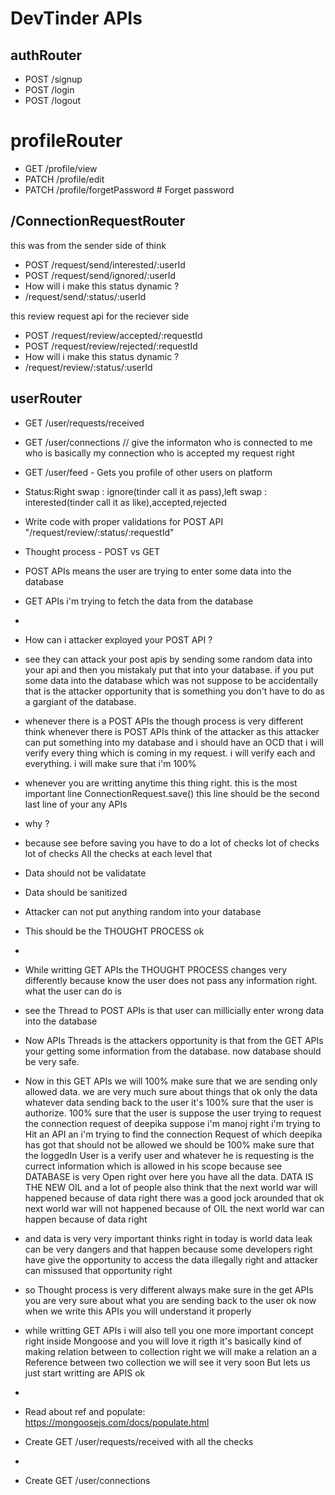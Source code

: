 # DevTinder APIs

## authRouter
- POST /signup
- POST /login
- POST /logout

# profileRouter
- GET /profile/view
- PATCH /profile/edit
- PATCH /profile/forgetPassword # Forget password

## /ConnectionRequestRouter
this was from the sender side of think
- POST /request/send/interested/:userId
- POST /request/send/ignored/:userId
- How will i make this status dynamic ?
- /request/send/:status/:userId

this review request api for the reciever side
- POST /request/review/accepted/:requestId
- POST /request/review/rejected/:requestId
- How will i make this status dynamic ?
- /request/review/:status/:userId

## userRouter
- GET /user/requests/received
- GET /user/connections // give the informaton who is connected to me who is basically my connection who is accepted my request right
- GET /user/feed - Gets you profile of other users on platform

- Status:Right swap : ignore(tinder call it as pass),left swap : interested(tinder call it as like),accepted,rejected

- Write code with proper validations for POST API "/request/review/:status/:requestId"
- Thought process - POST vs GET
- POST APIs means the user are trying to enter some data into the database 
- GET APIs i'm trying to fetch the data from the database 
- 
- How can i attacker exployed your POST API ?
- see they can attack your post apis by sending some random data into your api and then you mistakaly put that into your database. if you put some data into the database which was not suppose to be accidentally that is the attacker opportunity that is something you don't have to do as a gargiant of the database.
- whenever there is a POST APIs the though process is very different think whenever there is POST APIs think of the attacker as this attacker can put something into my database and i should have an OCD that i will verify every thing which is coming in my request. i will verify each and everything. i will make sure that i'm 100% 
- whenever you are writting anytime this thing right. this is the most important line ConnectionRequest.save() this line should be the second last line of your any APIs
- why ?
- because see before saving you have to do a lot of checks lot of checks lot of checks All the checks at each level that 
- Data should not be validatate 
- Data should be sanitized
- Attacker can not put anything random into your database
- This should be the THOUGHT PROCESS ok
- 
- While writting GET APIs the THOUGHT PROCESS changes very differently because know the user does not pass any information right. what the user can do is 
- see the Thread to POST APIs is that user can millicially enter wrong data into the database
- Now APIs Threads is the attackers opportunity is that from the GET APIs your getting some information from the database. now database should be very safe.
- Now in this GET APIs we will 100% make sure that we are sending only allowed data. we are very much sure about things that ok only the data whatever data sending back to the user it's 100% sure that the user is authorize. 100% sure that the user is suppose the user trying to request the connection request of deepika suppose i'm manoj right i'm trying to Hit an API an i'm trying to find the  connection Request of which deepika has got that should not be allowed we should be 100% make sure that the loggedIn User is a verify user and whatever he is requesting is the currect information which is allowed in his scope because see DATABASE is very Open right over here you have all the data. DATA IS THE NEW OIL and a lot of people also think that the next world war will happened because of data right there was a good jock arounded that ok next world war will not happened because of OIL the next world war can happen because of data right
- and data is very very important thinks right in today is world data leak can be very dangers and that happen because some developers right have give the opportunity to access the data illegally right and attacker can missused that opportunity right
- so Thought process is very different always make sure in the get APIs you are very sure about what you are sending back to the user ok now when we write this APIs you will understand it properly 
- while writting GET APIs i will also tell you one more important concept right inside Mongoose and you will love it rigth it's basically kind of making relation between to collection right we will make a relation an a Reference between two collection we will see it very soon But lets us just start writting are APIS ok
- 
- Read about ref and populate: https://mongoosejs.com/docs/populate.html
- Create GET /user/requests/received with all the checks
- 
- Create GET /user/connections